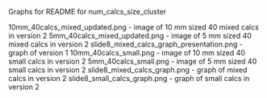 Graphs for README for num_calcs_size_cluster


10mm_40calcs_mixed_updated.png - image of 10 mm sized 40 mixed calcs in version 2
5mm_40calcs_mixed_updated.png - image of 5 mm sized 40 mixed calcs in version 2
slide8_mixed_calcs_graph_presentation.png - graph of version 1
10mm_40calcs_small.png - image of 10 mm sized 40 small calcs in version 2
5mm_40calcs_small.png - image of 5 mm sized 40 small calcs in version 2
slide8_mixed_calcs_graph.png - graph of mixed calcs in version 2 
slide8_small_calcs_graph.png - graph of small calcs in version 2

